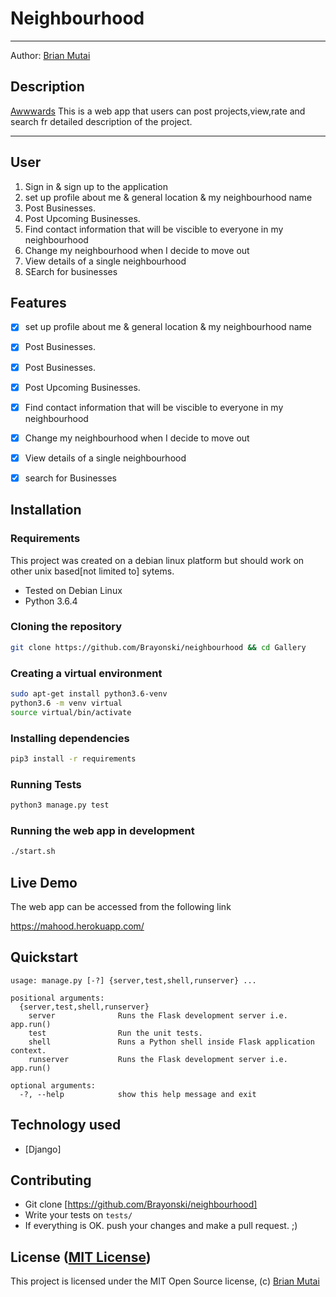 Neighbourhood
===================

- - - -
Author: [Brian Mutai](https://github.com/Brayonski/neighbourhood)
## Description
[Awwwards](https://mahood.herokuapp.com/) This is a web app that users can post projects,view,rate and search fr detailed description of the project. 

------------------------------------------------------------------------

## User 

1. Sign in & sign up to the application
2. set up profile about me & general location & my neighbourhood name
3. Post Businesses.
4. Post Upcoming Businesses.
5. Find contact information that will be viscible to everyone in my neighbourhood
6. Change my neighbourhood when I decide to move out
7. View details of a single neighbourhood
8. SEarch for businesses

## Features

+ [x] set up profile about me & general location & my neighbourhood name
+ [x] Post Businesses.
+ [x] Post Businesses.
+ [x] Post Upcoming Businesses.
+ [x] Find contact information that will be viscible to everyone in my neighbourhood
+ [x] Change my neighbourhood when I decide to move out
+ [x] View details of a single neighbourhood
+ [x] search for Businesses



## Installation

### Requirements
This project was created on a debian linux platform but should work on other unix based[not limited to] sytems.
* Tested on Debian Linux
* Python 3.6.4

### Cloning the repository
```bash
git clone https://github.com/Brayonski/neighbourhood && cd Gallery
```

### Creating a virtual environment
```bash
sudo apt-get install python3.6-venv
python3.6 -m venv virtual
source virtual/bin/activate
```

### Installing dependencies
```bash
pip3 install -r requirements
```

### Running Tests
```bash
python3 manage.py test
```

### Running the web app in development
```bash
./start.sh
```

## Live Demo

The web app can be accessed from the following link

https://mahood.herokuapp.com/

## Quickstart

```
usage: manage.py [-?] {server,test,shell,runserver} ...

positional arguments:
  {server,test,shell,runserver}
    server              Runs the Flask development server i.e. app.run()
    test                Run the unit tests.
    shell               Runs a Python shell inside Flask application context.
    runserver           Runs the Flask development server i.e. app.run()

optional arguments:
  -?, --help            show this help message and exit
```

## Technology used

* [Django]

## Contributing

- Git clone [https://github.com/Brayonski/neighbourhood]
- Write your tests on `tests/`
- If everything is OK. push your changes and make a pull request. ;)

## License ([MIT License](http://choosealicense.com/licenses/mit/))

This project is licensed under the MIT Open Source license, (c) [Brian Mutai](https://github.com/Brayonski)

